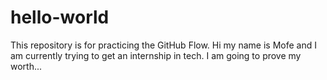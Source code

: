# hello-world
This repository is for practicing the GitHub Flow.
Hi my name is Mofe and I am currently trying to get an internship in tech. I am going to prove my worth...

